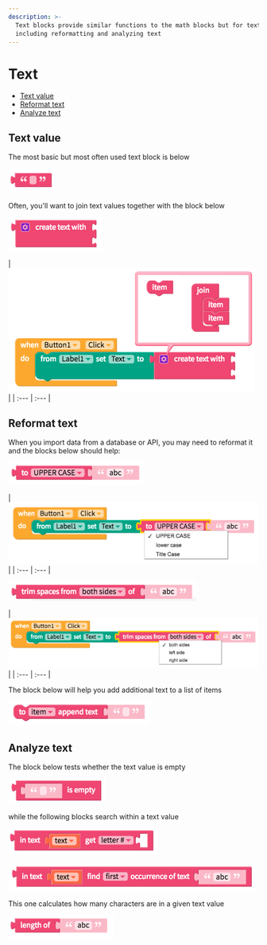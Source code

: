 ```yaml
---
description: >-
  Text blocks provide similar functions to the math blocks but for text
  including reformatting and analyzing text
---
```


# Text

* [Text value](text.md#text-value)
* [Reformat text](text.md#reformat-text)
* [Analyze text](text.md#analyze-text)

## Text value

The most basic but most often used text block is below

![](../../../.gitbook/assets/blocks-text-fig-2%20%281%29.png)

Often, you'll want to join text values together with the block below

![](../../../.gitbook/assets/blocks-text-fig-7%20%281%29.png)

| ![](../../../.gitbook/assets/blocks-text-fig-11.png) |
| :--- | :--- |


## Reformat text

When you import data from a database or API, you may need to reformat it and the blocks below should help:

![](../../../.gitbook/assets/blocks-text-fig-9.png)

| ![](../../../.gitbook/assets/blocks-text-fig-13.png) |
| :--- | :--- |


![](../../../.gitbook/assets/blocks-text-fig-10.png)

| ![](../../../.gitbook/assets/blocks-text-fig-15.png) |
| :--- | :--- |


The block below will help you add additional text to a list of items

![](../../../.gitbook/assets/blocks-text-fig-3.png)

## Analyze text

The block below tests whether the text value is empty

![](../../../.gitbook/assets/blocks-text-fig-5.png)

while the following blocks search within a text value

![](../../../.gitbook/assets/blocks-text-fig-1.png)

![](../../../.gitbook/assets/blocks-text-fig-6.png)

This one calculates how many characters are in a given text value

![](../../../.gitbook/assets/blocks-text-fig-4.png)


